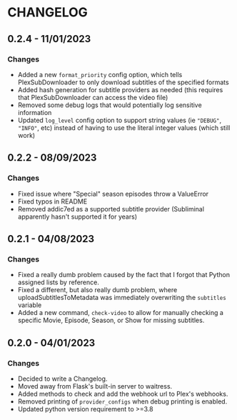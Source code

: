 # CHANGELOG

## 0.2.4 - 11/01/2023

### Changes
- Added a new `format_priority` config option, which tells PlexSubDownloader to only download subtitles of the specified formats
- Added hash generation for subtitle providers as needed (this requires that PlexSubDownloader can access the video file)
- Removed some debug logs that would potentially log sensitive information
- Updated `log_level` config option to support string values (ie `"DEBUG"`, `"INFO"`, etc) instead of having to use the literal integer values (which still work)

## 0.2.2 - 08/09/2023

### Changes
- Fixed issue where "Special" season episodes throw a ValueError
- Fixed typos in README
- Removed addic7ed as a supported subtitle provider (Subliminal apparently hasn't supported it for years)

## 0.2.1 - 04/08/2023

### Changes
- Fixed a really dumb problem caused by the fact that I forgot that Python assigned lists by reference.
- Fixed a different, but also really dumb problem, where uploadSubtitlesToMetadata was immediately overwriting the `subtitles` variable
- Added a new command, `check-video` to allow for manually checking a specific Movie, Episode, Season, or Show for missing subtitles.

## 0.2.0 - 04/01/2023

### Changes
- Decided to write a Changelog.
- Moved away from Flask's built-in server to waitress.
- Added methods to check and add the webhook url to Plex's webhooks.
- Removed printing of `provider_configs` when debug printing is enabled.
- Updated python version requirement to >=3.8